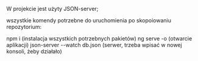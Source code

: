 W projekcie jest użyty JSON-server;

wszystkie komendy potrzebne do uruchomienia po skopoiowaniu repozytorium:

npm i  (instalacja wszystkich potrzebnych pakietów)
ng serve -o   (otwarcie aplikacji)
 json-server --watch db.json   (serwer, trzeba wpisać w nowej konsoli, żeby działało)
